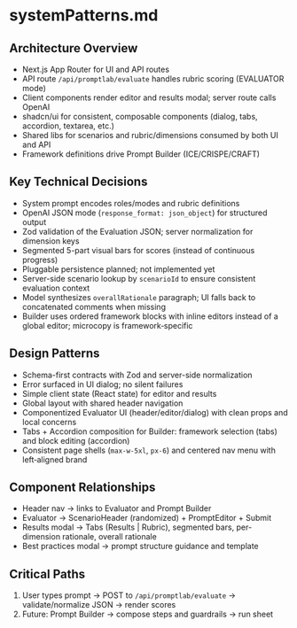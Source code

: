 # systemPatterns.md

## Architecture Overview
- Next.js App Router for UI and API routes
- API route `/api/promptlab/evaluate` handles rubric scoring (EVALUATOR mode)
- Client components render editor and results modal; server route calls OpenAI
- shadcn/ui for consistent, composable components (dialog, tabs, accordion, textarea, etc.)
- Shared libs for scenarios and rubric/dimensions consumed by both UI and API
- Framework definitions drive Prompt Builder (ICE/CRISPE/CRAFT)

## Key Technical Decisions
- System prompt encodes roles/modes and rubric definitions
- OpenAI JSON mode (`response_format: json_object`) for structured output
- Zod validation of the Evaluation JSON; server normalization for dimension keys
- Segmented 5-part visual bars for scores (instead of continuous progress)
- Pluggable persistence planned; not implemented yet
- Server-side scenario lookup by `scenarioId` to ensure consistent evaluation context
- Model synthesizes `overallRationale` paragraph; UI falls back to concatenated comments when missing
- Builder uses ordered framework blocks with inline editors instead of a global editor; microcopy is framework‑specific

## Design Patterns
- Schema-first contracts with Zod and server-side normalization
- Error surfaced in UI dialog; no silent failures
- Simple client state (React state) for editor and results
- Global layout with shared header navigation
- Componentized Evaluator UI (header/editor/dialog) with clean props and local concerns
- Tabs + Accordion composition for Builder: framework selection (tabs) and block editing (accordion)
- Consistent page shells (`max-w-5xl`, `px-6`) and centered nav menu with left‑aligned brand

## Component Relationships
- Header nav → links to Evaluator and Prompt Builder
- Evaluator → ScenarioHeader (randomized) + PromptEditor + Submit
- Results modal → Tabs (Results | Rubric), segmented bars, per-dimension rationale, overall rationale
- Best practices modal → prompt structure guidance and template

## Critical Paths
1. User types prompt → POST to `/api/promptlab/evaluate` → validate/normalize JSON → render scores
2. Future: Prompt Builder → compose steps and guardrails → run sheet
